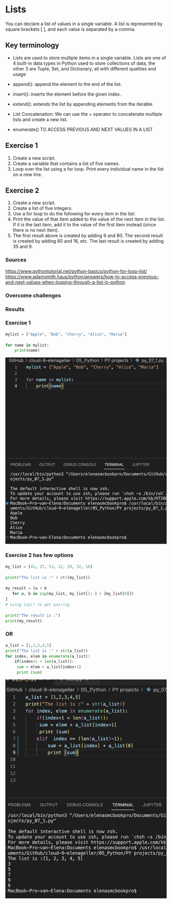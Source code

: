 # Lists
 
You can declare a list of values in a single variable. A list is represented by square brackets  [ ], and each value is separated by a comma.

## Key terminology

* Lists are used to store multiple items in a single variable. Lists are one of 4 built-in data types in Python used to store collections of data, the other 3 are Tuple, Set, and Dictionary, all with different qualities and usage

* append(): append the element to the end of the list.

* insert(): inserts the element before the given index.

* extend(): extends the list by appending elements from the iterable.

* List Concatenation: We can use the + operator to concatenate multiple lists and create a new list.

* enumerate() TO ACCESS PREVIOUS AND NEXT VALUES IN A LIST

## Exercise 1

1. Create a new script.
2. Create a variable that contains a list of five names.
3. Loop over the list using a for loop. Print every individual name in the list on a new line.

## Exercise 2

1. Create a new script.
2. Create a list of five integers.
3. Use a for loop to do the following for every item in the list:
4. Print the value of that item added to the value of the next item in the list. If it is the last item, add it to the value of the first item instead (since there is no next item).
5. The first result above is created by adding 9 and 80. The second result is created by adding 80 and 16, etc. The last result is created by adding 35 and 9.

### Sources

https://www.pythontutorial.net/python-basics/python-for-loop-list/
https://www.adamsmith.haus/python/answers/how-to-access-previous-and-next-values-when-looping-through-a-list-in-python

### Overcome challenges

### Results

### Exercise 1

``` python
mylist = ["Apple", "Bob", "Cherry", "Alice", "Maria"]

for name in mylist:
    print(name)
```
![Screenshot](https://github.com/Techgrounds-Cloud-9/cloud-9-elenageller/blob/main/00_includes/Python/PY-07-01.png)

### Exercise 2 has few options

``` python
my_list = [41, 27, 53, 12, 29, 32, 16]

print("The list is :" + str(my_list))

my_result = [a + b
   for a, b in zip(my_list, my_list[1: ] + [my_list[0]])
]
# using zip() to get pairing.

print("The result is :")
print(my_result)
``` 
### OR

``` python
a_list = [1,2,3,4,5]
print("The list is :" + str(a_list))
for index, elem in enumerate(a_list):
    if(index+1 < len(a_list)):
     sum = elem + a_list[index+1]
     print (sum)
``` 
![Screenshot](https://github.com/Techgrounds-Cloud-9/cloud-9-elenageller/blob/main/00_includes/Python/PY-07-02.png)